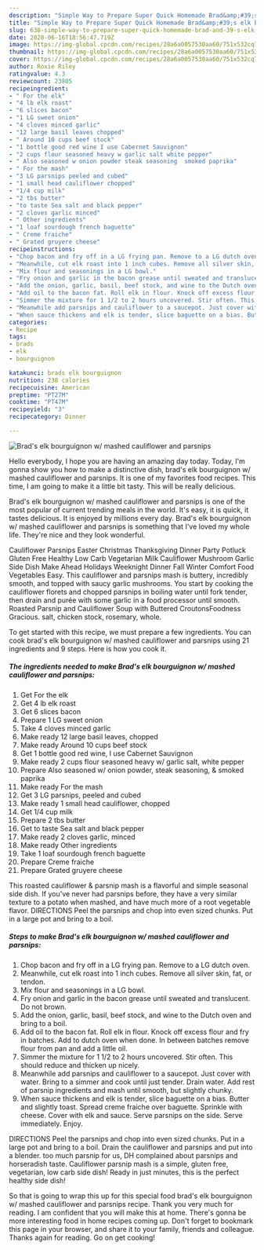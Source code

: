 ```yaml
---
description: "Simple Way to Prepare Super Quick Homemade Brad&amp;#39;s elk bourguignon w/ mashed cauliflower and parsnips"
title: "Simple Way to Prepare Super Quick Homemade Brad&amp;#39;s elk bourguignon w/ mashed cauliflower and parsnips"
slug: 638-simple-way-to-prepare-super-quick-homemade-brad-and-39-s-elk-bourguignon-w-mashed-cauliflower-and-parsnips
date: 2020-06-16T18:56:47.719Z
image: https://img-global.cpcdn.com/recipes/28a6a0057530aa60/751x532cq70/brads-elk-bourguignon-w-mashed-cauliflower-and-parsnips-recipe-main-photo.jpg
thumbnail: https://img-global.cpcdn.com/recipes/28a6a0057530aa60/751x532cq70/brads-elk-bourguignon-w-mashed-cauliflower-and-parsnips-recipe-main-photo.jpg
cover: https://img-global.cpcdn.com/recipes/28a6a0057530aa60/751x532cq70/brads-elk-bourguignon-w-mashed-cauliflower-and-parsnips-recipe-main-photo.jpg
author: Roxie Riley
ratingvalue: 4.3
reviewcount: 23805
recipeingredient:
- " For the elk"
- "4 lb elk roast"
- "6 slices bacon"
- "1 LG sweet onion"
- "4 cloves minced garlic"
- "12 large basil leaves chopped"
- " Around 10 cups beef stock"
- "1 bottle good red wine I use Cabernet Sauvignon"
- "2 cups flour seasoned heavy w garlic salt white pepper"
- " Also seasoned w onion powder steak seasoning  smoked paprika"
- " For the mash"
- "3 LG parsnips peeled and cubed"
- "1 small head cauliflower chopped"
- "1/4 cup milk"
- "2 tbs butter"
- "to taste Sea salt and black pepper"
- "2 cloves garlic minced"
- " Other ingredients"
- "1 loaf sourdough french baguette"
- " Creme fraiche"
- " Grated gruyere cheese"
recipeinstructions:
- "Chop bacon and fry off in a LG frying pan. Remove to a LG dutch oven."
- "Meanwhile, cut elk roast into 1 inch cubes. Remove all silver skin, fat, or tendon."
- "Mix flour and seasonings in a LG bowl."
- "Fry onion and garlic in the bacon grease until sweated and translucent. Do not brown."
- "Add the onion, garlic, basil, beef stock, and wine to the Dutch oven and bring to a boil."
- "Add oil to the bacon fat. Roll elk in flour. Knock off excess flour and fry in batches. Add to dutch oven when done. In between batches remove flour from pan and add a little oil."
- "Simmer the mixture for 1 1/2 to 2 hours uncovered. Stir often. This should reduce and thicken up nicely."
- "Meanwhile add parsnips and cauliflower to a saucepot. Just cover with water. Bring to a simmer and cook until just tender. Drain water. Add rest of parsnip ingredients and mash until smooth, but slightly chunky."
- "When sauce thickens and elk is tender, slice baguette on a bias. Butter and slightly toast. Spread creme fraiche over baguette. Sprinkle with cheese. Cover with elk and sauce. Serve parsnips on the side. Serve immediately. Enjoy."
categories:
- Recipe
tags:
- brads
- elk
- bourguignon

katakunci: brads elk bourguignon 
nutrition: 238 calories
recipecuisine: American
preptime: "PT27M"
cooktime: "PT47M"
recipeyield: "3"
recipecategory: Dinner

---
```



![Brad&#39;s elk bourguignon w/ mashed cauliflower and parsnips](https://img-global.cpcdn.com/recipes/28a6a0057530aa60/751x532cq70/brads-elk-bourguignon-w-mashed-cauliflower-and-parsnips-recipe-main-photo.jpg)

Hello everybody, I hope you are having an amazing day today. Today, I'm gonna show you how to make a distinctive dish, brad&#39;s elk bourguignon w/ mashed cauliflower and parsnips. It is one of my favorites food recipes. This time, I am going to make it a little bit tasty. This will be really delicious.

Brad&#39;s elk bourguignon w/ mashed cauliflower and parsnips is one of the most popular of current trending meals in the world. It's easy, it is quick, it tastes delicious. It is enjoyed by millions every day. Brad&#39;s elk bourguignon w/ mashed cauliflower and parsnips is something that I've loved my whole life. They're nice and they look wonderful.

Cauliflower Parsnips Easter Christmas Thanksgiving Dinner Party Potluck Gluten Free Healthy Low Carb Vegetarian Milk Cauliflower Mushroom Garlic Side Dish Make Ahead Holidays Weeknight Dinner Fall Winter Comfort Food Vegetables Easy. This cauliflower and parsnips mash is buttery, incredibly smooth, and topped with saucy garlic mushrooms. You start by cooking the cauliflower florets and chopped parsnips in boiling water until fork tender, then drain and purée with some garlic in a food processor until smooth. Roasted Parsnip and Cauliflower Soup with Buttered CroutonsFoodness Gracious. salt, chicken stock, rosemary, whole.


To get started with this recipe, we must prepare a few ingredients. You can cook brad&#39;s elk bourguignon w/ mashed cauliflower and parsnips using 21 ingredients and 9 steps. Here is how you cook it.

<!--inarticleads1-->

##### The ingredients needed to make Brad&#39;s elk bourguignon w/ mashed cauliflower and parsnips:

1. Get  For the elk
1. Get 4 lb elk roast
1. Get 6 slices bacon
1. Prepare 1 LG sweet onion
1. Take 4 cloves minced garlic
1. Make ready 12 large basil leaves, chopped
1. Make ready  Around 10 cups beef stock
1. Get 1 bottle good red wine, I use Cabernet Sauvignon
1. Make ready 2 cups flour seasoned heavy w/ garlic salt, white pepper
1. Prepare  Also seasoned w/ onion powder, steak seasoning, &amp; smoked paprika
1. Make ready  For the mash
1. Get 3 LG parsnips, peeled and cubed
1. Make ready 1 small head cauliflower, chopped
1. Get 1/4 cup milk
1. Prepare 2 tbs butter
1. Get to taste Sea salt and black pepper
1. Make ready 2 cloves garlic, minced
1. Make ready  Other ingredients
1. Take 1 loaf sourdough french baguette
1. Prepare  Creme fraiche
1. Prepare  Grated gruyere cheese


This roasted cauliflower &amp; parsnip mash is a flavorful and simple seasonal side dish. If you&#39;ve never had parsnips before, they have a very similar texture to a potato when mashed, and have much more of a root vegetable flavor. DIRECTIONS Peel the parsnips and chop into even sized chunks. Put in a large pot and bring to a boil. 

<!--inarticleads2-->

##### Steps to make Brad&#39;s elk bourguignon w/ mashed cauliflower and parsnips:

1. Chop bacon and fry off in a LG frying pan. Remove to a LG dutch oven.
1. Meanwhile, cut elk roast into 1 inch cubes. Remove all silver skin, fat, or tendon.
1. Mix flour and seasonings in a LG bowl.
1. Fry onion and garlic in the bacon grease until sweated and translucent. Do not brown.
1. Add the onion, garlic, basil, beef stock, and wine to the Dutch oven and bring to a boil.
1. Add oil to the bacon fat. Roll elk in flour. Knock off excess flour and fry in batches. Add to dutch oven when done. In between batches remove flour from pan and add a little oil.
1. Simmer the mixture for 1 1/2 to 2 hours uncovered. Stir often. This should reduce and thicken up nicely.
1. Meanwhile add parsnips and cauliflower to a saucepot. Just cover with water. Bring to a simmer and cook until just tender. Drain water. Add rest of parsnip ingredients and mash until smooth, but slightly chunky.
1. When sauce thickens and elk is tender, slice baguette on a bias. Butter and slightly toast. Spread creme fraiche over baguette. Sprinkle with cheese. Cover with elk and sauce. Serve parsnips on the side. Serve immediately. Enjoy.


DIRECTIONS Peel the parsnips and chop into even sized chunks. Put in a large pot and bring to a boil. Drain the cauliflower and parsnips and put into a blender. too much parsnip for us, DH complained about parsnips and horseradish taste. Cauliflower parsnip mash is a simple, gluten free, vegetarian, low carb side dish! Ready in just minutes, this is the perfect healthy side dish! 

So that is going to wrap this up for this special food brad&#39;s elk bourguignon w/ mashed cauliflower and parsnips recipe. Thank you very much for reading. I am confident that you will make this at home. There's gonna be more interesting food in home recipes coming up. Don't forget to bookmark this page in your browser, and share it to your family, friends and colleague. Thanks again for reading. Go on get cooking!
